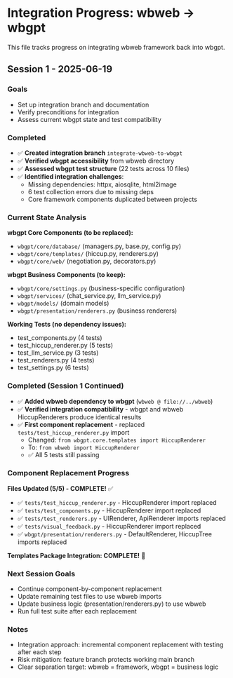 # Integration Progress: wbweb → wbgpt

This file tracks progress on integrating wbweb framework back into wbgpt.

## Session 1 - 2025-06-19

### Goals
- Set up integration branch and documentation
- Verify preconditions for integration
- Assess current wbgpt state and test compatibility

### Completed
- ✅ **Created integration branch** `integrate-wbweb-to-wbgpt`
- ✅ **Verified wbgpt accessibility** from wbweb directory
- ✅ **Assessed wbgpt test structure** (22 tests across 10 files)
- ✅ **Identified integration challenges**:
  - Missing dependencies: httpx, aiosqlite, html2image
  - 6 test collection errors due to missing deps
  - Core framework components duplicated between projects

### Current State Analysis
**wbgpt Core Components (to be replaced):**
- `wbgpt/core/database/` (managers.py, base.py, config.py)
- `wbgpt/core/templates/` (hiccup.py, renderers.py) 
- `wbgpt/core/web/` (negotiation.py, decorators.py)

**wbgpt Business Components (to keep):**
- `wbgpt/core/settings.py` (business-specific configuration)
- `wbgpt/services/` (chat_service.py, llm_service.py)
- `wbgpt/models/` (domain models)
- `wbgpt/presentation/renderers.py` (business renderers)

**Working Tests (no dependency issues):**
- test_components.py (4 tests)
- test_hiccup_renderer.py (5 tests) 
- test_llm_service.py (3 tests)
- test_renderers.py (4 tests)
- test_settings.py (6 tests)

### Completed (Session 1 Continued)
- ✅ **Added wbweb dependency to wbgpt** (`wbweb @ file://../wbweb`)
- ✅ **Verified integration compatibility** - wbgpt and wbweb HiccupRenderers produce identical results
- ✅ **First component replacement** - replaced `tests/test_hiccup_renderer.py` import
  - Changed: `from wbgpt.core.templates import HiccupRenderer`
  - To: `from wbweb import HiccupRenderer` 
  - ✅ All 5 tests still passing

### Component Replacement Progress
**Files Updated (5/5) - COMPLETE!** ✅
- ✅ `tests/test_hiccup_renderer.py` - HiccupRenderer import replaced
- ✅ `tests/test_components.py` - HiccupRenderer import replaced  
- ✅ `tests/test_renderers.py` - UIRenderer, ApiRenderer imports replaced
- ✅ `tests/visual_feedback.py` - HiccupRenderer import replaced
- ✅ `wbgpt/presentation/renderers.py` - DefaultRenderer, HiccupTree imports replaced

**Templates Package Integration: COMPLETE!** 🎉

### Next Session Goals
- Continue component-by-component replacement
- Update remaining test files to use wbweb imports
- Update business logic (presentation/renderers.py) to use wbweb
- Run full test suite after each replacement

### Notes
- Integration approach: incremental component replacement with testing after each step
- Risk mitigation: feature branch protects working main branch
- Clear separation target: wbweb = framework, wbgpt = business logic